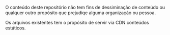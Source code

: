 O conteúdo deste repositório não tem fins de dessiminação de conteúdo ou qualquer outro propósito que prejudiqe alguma organização ou pessoa.

Os arquivos existentes tem o propósito de servir via CDN conteúdos estáticos.